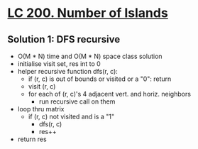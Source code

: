 # [LC 200. Number of Islands](https://leetcode.com/problems/number-of-islands/)

## Solution 1: DFS recursive

- O(M \* N) time and O(M \* N) space class solution
- initialise visit set, res int to 0
- helper recursive function dfs(r, c):
  - if (r, c) is out of bounds or visited or a "0": return
  - visit (r, c)
  - for each of (r, c)'s 4 adjacent vert. and horiz. neighbors
    - run recursive call on them
- loop thru matrix
  - if (r, c) not visited and is a "1"
    - dfs(r, c)
    - res++
- return res
